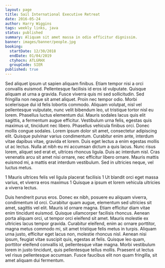 ```yaml
---
layout: page
title: Sail International Executive Retreat
date: 2016-05-24
author: Harry Wiggins
tags: weekly links, java
status: published
summary: Aliquam sit amet massa in odio efficitur dignissim.
banner: images/banner/people.jpg
booking:
  startDate: 12/30/2018
  endDate: 01/04/2019
  ctyhocn: ATLGRHX
  groupCode: SIER
published: true
---
```

Sed aliquet ipsum ut sapien aliquam finibus. Etiam tempor nisi a orci convallis euismod. Pellentesque facilisis id eros id vulputate. Quisque aliquam at urna a gravida. Fusce viverra quis mi sed sollicitudin. Sed fringilla non neque sit amet aliquet. Proin nec tempor odio. Morbi scelerisque dui id felis lobortis commodo. Aliquam volutpat, nisl vel pellentesque vulputate, nunc velit bibendum leo, ut tristique tortor nisl eu lorem. Phasellus luctus elementum dui. Mauris sodales lacus quis elit sagittis, a fermentum augue efficitur. Vestibulum urna felis, egestas quis maximus ut, tincidunt nec libero. Phasellus vehicula finibus orci. Donec mollis congue sodales. Lorem ipsum dolor sit amet, consectetur adipiscing elit. Quisque pulvinar varius condimentum.
Curabitur enim ante, interdum vitae dapibus vitae, gravida et lorem. Duis eget lectus a enim egestas mollis ut ac lectus. Nulla at nibh eu mi accumsan dictum a quis lacus. Nunc risus lorem, aliquet sed erat et, ultrices rhoncus ligula. Duis ac interdum nisl. Cras venenatis arcu sit amet nisi ornare, nec efficitur libero ornare. Mauris mattis euismod mi, a mattis erat interdum vestibulum. Sed in ultricies neque, vel luctus metus.

1 Mauris ultrices felis vel ligula placerat facilisis
1 Ut blandit orci eget massa varius, et viverra eros maximus
1 Quisque a ipsum et lorem vehicula ultricies a viverra lectus.

Duis hendrerit purus eros. Donec ex nibh, posuere eu aliquam viverra, condimentum id orci. Curabitur quam augue, elementum sed ultricies sit amet, sagittis vel elit. Mauris id ornare magna. Etiam efficitur diam vitae enim tincidunt euismod. Quisque ullamcorper facilisis rhoncus. Aenean porta aliquam orci, ut tempor orci eleifend sit amet. Mauris molestie ex ultricies lacus tempor gravida. Curabitur eleifend, enim ac ornare porttitor, magna metus commodo mi, sit amet tristique felis metus in turpis. Aliquam urna justo, efficitur eget lacus non, molestie rhoncus nisl. Aenean nisi ipsum, feugiat vitae suscipit quis, egestas at felis. Quisque leo quam, porttitor eleifend convallis id, pellentesque vitae magna. Morbi vestibulum lorem in justo tincidunt, quis pellentesque tellus mollis. Praesent ut lectus vel risus pellentesque accumsan. Fusce faucibus elit non quam fringilla, sit amet aliquam dui fermentum.
